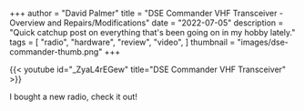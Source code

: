 +++
author = "David Palmer"
title = "DSE Commander VHF Transceiver - Overview and Repairs/Modifications"
date = "2022-07-05"
description = "Quick catchup post on everything that's been going on in my hobby lately."
tags = [
    "radio",
    "hardware",
    "review",
    "video",
]
thumbnail = "images/dse-commander-thumb.png"
+++

{{< youtube id="_ZyaL4rEGew" title="DSE Commander VHF Transceiver" >}}

<!--more-->
I bought a new radio, check it out!